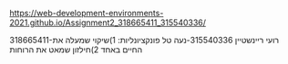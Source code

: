 https://web-development-environments-2021.github.io/Assignment2_318665411_315540336/

318665411-רועי ריינשטיין
315540336-נעה טל
פונקציונליות:
1)שיקוי שמעלה את החיים באחד
2)חילזון שמאט את הרוחות

